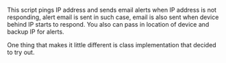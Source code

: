 This script pings IP address and sends email alerts when IP address is not responding, alert email is sent in such case, email is also sent when device behind IP starts to respond.  You also can pass in location of device and backup IP for alerts.

One thing that makes it little different is class implementation that decided to try out.

